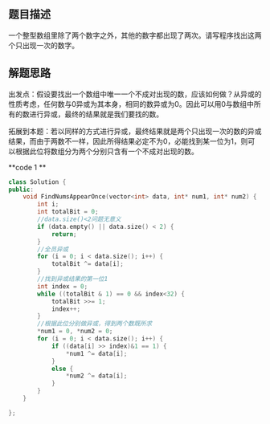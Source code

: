 ## 题目描述

一个整型数组里除了两个数字之外，其他的数字都出现了两次。请写程序找出这两个只出现一次的数字。

## 解题思路

出发点：假设要找出一个数组中唯一一个不成对出现的数，应该如何做？从异或的性质考虑，任何数与0异或为其本身，相同的数异或为0。因此可以用0与数组中所有的数进行异或，最终的结果就是我们要找的数。

拓展到本题：若以同样的方式进行异或，最终结果就是两个只出现一次的数的异或结果，而由于两数不一样，因此所得结果必定不为0，必能找到某一位为1，则可以根据此位将数组分为两个分别只含有一个不成对出现的数。

**code 1 **

```c++
class Solution {
public:
	void FindNumsAppearOnce(vector<int> data, int* num1, int* num2) {
		int i;
		int totalBit = 0;
		//data.size()<2问题无意义
		if (data.empty() || data.size() < 2) {
			return;
		}
		//全员异或
		for (i = 0; i < data.size(); i++) {
			totalBit ^= data[i];
		}
		//找到异或结果的第一位1
		int index = 0;
		while ((totalBit & 1) == 0 && index<32) {
			totalBit >>= 1;
			index++;
		}
		//根据此位分别做异或，得到两个数既所求
		*num1 = 0, *num2 = 0;
		for (i = 0; i < data.size(); i++) {
			if ((data[i] >> index)&1 == 1) {
				*num1 ^= data[i];
			}
			else {
				*num2 ^= data[i];
			}
		}
	}

};
```



